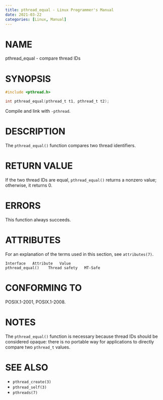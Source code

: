 ```yaml
---
title: pthread_equal - Linux Programmer's Manual
date: 2021-03-22
categories: [Linux, Manual]
---
```


# NAME

pthread_equal - compare thread IDs

# SYNOPSIS

```c
#include <pthread.h>

int pthread_equal(pthread_t t1, pthread_t t2);
```

Compile and link with `-pthread`.

# DESCRIPTION

The `pthread_equal()` function compares two thread identifiers.

# RETURN VALUE

If the two thread IDs are equal, `pthread_equal()` returns a nonzero value; otherwise, it returns 0.

# ERRORS

This function always succeeds.

# ATTRIBUTES

For an explanation of the terms used in this section, see `attributes(7)`.

```
Interface   Attribute   Value
pthread_equal()    Thread safety   MT-Safe
```

# CONFORMING TO

POSIX.1-2001, POSIX.1-2008.

# NOTES

The `pthread_equal()` function is necessary because thread IDs should be considered opaque: there is no portable way for applications to directly compare two `pthread_t` values.

# SEE ALSO

- `pthread_create(3)`
- `pthread_self(3)`
- `pthreads(7)`
